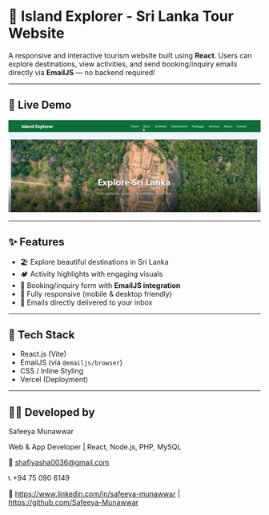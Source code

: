 # 🌴 Island Explorer - Sri Lanka Tour Website

A responsive and interactive tourism website built using **React**. Users can explore destinations, view activities, and send booking/inquiry emails directly via **EmailJS** — no backend required!

---

## 🚀 Live Demo

[![Watch the Demo](./demo.PNG)](https://drive.google.com/file/d/1GdyyQNFKTvMLBfFikFHdbGaiDYhA2axd/view?usp=drive_link)

---
## ✨ Features

- 🏖️ Explore beautiful destinations in Sri Lanka
- 🏕️ Activity highlights with engaging visuals
- 📨 Booking/inquiry form with **EmailJS integration**
- 📱 Fully responsive (mobile & desktop friendly)
- 📧 Emails directly delivered to your inbox

---

## 🔧 Tech Stack

- React.js (Vite)
- EmailJS (via `@emailjs/browser`)
- CSS / Inline Styling
- Vercel (Deployment)

---

## 👩‍💻 Developed by
Safeeya Munawwar

Web & App Developer | React, Node.js, PHP, MySQL

📧 shafiyasha0036@gmail.com

📞 +94 75 090 6149

🔗 https://www.linkedin.com/in/safeeya-munawwar | https://github.com/Safeeya-Munawwar 



